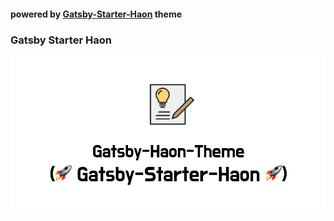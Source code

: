#### powered by [Gatsby-Starter-Haon](https://github.com/msung99/Gatsby-Starter-Haon.git) theme

### Gatsby Starter Haon

![](./static/readme/theme.png)

